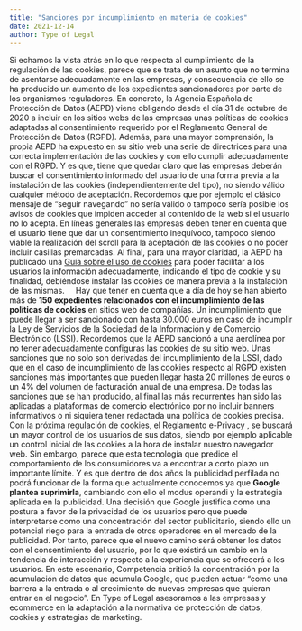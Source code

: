```yaml
---
title: "Sanciones por incumplimiento en materia de cookies"
date: 2021-12-14
author: Type of Legal
---
```


Si echamos la vista atrás en lo que respecta al cumplimiento de la regulación de las cookies, parece que se trata de un asunto que no termina de asentarse adecuadamente en las empresas, y consecuencia de ello se ha producido un aumento de los expedientes sancionadores por parte de los organismos reguladores. En concreto, la Agencia Española de Protección de Datos (AEPD) viene obligando desde el día 31 de octubre de 2020 a incluir en los sitios webs de las empresas unas políticas de cookies adaptadas al consentimiento requerido por el Reglamento General de Protección de Datos (RGPD). Además, para una mayor comprensión, la propia AEPD ha expuesto en su sitio web una serie de directrices para una correcta implementación de las cookies y con ello cumplir adecuadamente con el RGPD. Y es que, tiene que quedar claro que las empresas deberán buscar el consentimiento informado del usuario de una forma previa a la instalación de las cookies (independientemente del tipo), no siendo válido cualquier método de aceptación. Recordemos que por ejemplo el clásico mensaje de “seguir navegando” no sería válido o tampoco sería posible los avisos de cookies que impiden acceder al contenido de la web si el usuario no lo acepta. En líneas generales las empresas deben tener en cuenta que el usuario tiene que dar un consentimiento inequívoco, tampoco siendo viable la realización del scroll para la aceptación de las cookies o no poder incluir casillas premarcadas. Al final, para una mayor claridad, la AEPD ha publicado una [Guía sobre el uso de cookies](https://www.aepd.es/sites/default/files/2020-07/guia-cookies.pdf) para poder facilitar a los usuarios la información adecuadamente, indicando el tipo de cookie y su finalidad, debiéndose instalar las cookies de manera previa a la instalación de las mismas.     Hay que tener en cuenta que a día de hoy se han abierto más de **150 expedientes relacionados con el incumplimiento de las políticas de cookies** en sitios web de compañías. Un incumplimiento que puede llegar a ser sancionado con hasta 30.000 euros en caso de incumplir la Ley de Servicios de la Sociedad de la Información y de Comercio Electrónico (LSSI). Recordemos que la AEPD sancionó a una aerolínea por no tener adecuadamente configuras las cookies de su sitio web. Unas sanciones que no solo son derivadas del incumplimiento de la LSSI, dado que en el caso de incumplimiento de las cookies respecto al RGPD existen sanciones más importantes que pueden llegar hasta 20 millones de euros o un 4% del volumen de facturación anual de una empresa. De todas las sanciones que se han producido, al final las más recurrentes han sido las aplicadas a plataformas de comercio electrónico por no incluir banners informativos o ni siquiera tener redactada una política de cookies precisa. Con la próxima regulación de cookies, el Reglamento e-Privacy , se buscará un mayor control de los usuarios de sus datos, siendo por ejemplo aplicable un control inicial de las cookies a la hora de instalar nuestro navegador web. Sin embargo, parece que esta tecnología que predice el comportamiento de los consumidores va a encontrar a corto plazo un importante límite. Y es que dentro de dos años la publicidad perfilada no podrá funcionar de la forma que actualmente conocemos ya que **Google plantea suprimirla**, cambiando con ello el modus operandi y la estrategia aplicada en la publicidad. Una decisión que Google justifica como una postura a favor de la privacidad de los usuarios pero que puede interpretarse como una concentración del sector publicitario, siendo ello un potencial riego para la entrada de otros operadores en el mercado de la publicidad. Por tanto, parece que el nuevo camino será obtener los datos con el consentimiento del usuario, por lo que existirá un cambio en la tendencia de interacción y respecto a la experiencia que se ofrecerá a los usuarios. En este escenario, Competencia criticó la concentración por la acumulación de datos que acumula Google, que pueden actuar “como una barrera a la entrada o al crecimiento de nuevas empresas que quieran entrar en el negocio”. En Type of Legal asesoramos a las empresas y ecommerce en la adaptación a la normativa de protección de datos, cookies y estrategias de marketing.
